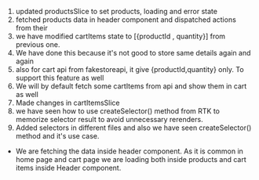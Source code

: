 1. updated productsSlice to set products, loading and error state
2. fetched products data in header component and dispatched actions from their
3. we have modified cartItems state to [{productId , quantity}] from previous one.
4. We have done this because it's not good to store same details again and again
5. also for cart api from fakestoreapi, it give {productId,quantity} only. To support this feature as well
6. We will by default fetch some cartItems from api and show them in cart as well
7. Made changes in cartItemsSlice
8. we have seen how to use createSelector() method from RTK to memorize selector result to avoid unnecessary rerenders.
9. Added selectors in different files and also we have seen createSelector() method and it's use case.


- We are fetching the data inside header component. As it is common in home page and cart page
  we are loading both inside products and cart items inside Header component.